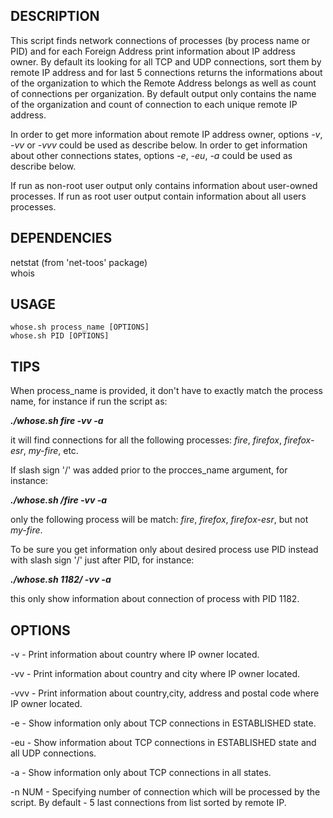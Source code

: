 ## DESCRIPTION ##
This script finds network connections of processes (by process name or PID) and for each Foreign Address print information about IP address owner. 
By default its looking for all TCP and UDP connections, sort them by remote IP address and for last 5 connections returns the informations about of the organization to which the Remote Address belongs as well as count of connections per organization. By default output only contains the name of the organization and count of connection to each unique remote IP address.

In order to get more information about remote IP address owner, options *-v*, *-vv* or *-vvv* could be used as describe below.
In order to get information about other connections states, options *-e*, *-eu*, *-a* could be used as describe below.

If run as non-root user output only contains information about user-owned processes. If run as root user output contain information about all users processes.

## DEPENDENCIES ##
netstat (from 'net-toos' package)  
whois  

## USAGE ##
	whose.sh process_name [OPTIONS]  
	whose.sh PID [OPTIONS]

## TIPS ##
When process_name is provided, it don't have to exactly match the process name, for instance if run the script as:

***./whose.sh fire -vv -a***

it will find connections for all the following processes: *fire*, *firefox*, *firefox-esr*, *my-fire*, etc.

If slash sign '/' was added prior to the procces_name argument, for instance:

***./whose.sh /fire -vv -a***
	
only the following process will be match: *fire*, *firefox*, *firefox-esr*, but not *my-fire*.

To be sure you get information only about desired process use PID instead with slash sign '/' just after PID, for instance:

***./whose.sh 1182/ -vv -a***

this only show information about connection of process with PID 1182.

## OPTIONS ##
-v - Print information about country where IP owner located.
	
-vv - Print information about country and city where IP owner located.

-vvv - Print information about country,city, address and postal code where IP owner located.

-e - Show information only about TCP connections in ESTABLISHED state.

-eu - Show information about TCP connections in ESTABLISHED state and all UDP connections.

-a - Show information only about TCP connections in all states.

-n NUM - Specifying number of connection which will be processed by the script. By default - 5 last connections from list sorted by remote IP.
